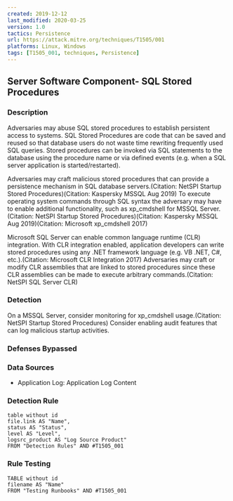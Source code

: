 ```yaml
---
created: 2019-12-12
last_modified: 2020-03-25
version: 1.0
tactics: Persistence
url: https://attack.mitre.org/techniques/T1505/001
platforms: Linux, Windows
tags: [T1505_001, techniques, Persistence]
---
```


## Server Software Component- SQL Stored Procedures

### Description

Adversaries may abuse SQL stored procedures to establish persistent access to systems. SQL Stored Procedures are code that can be saved and reused so that database users do not waste time rewriting frequently used SQL queries. Stored procedures can be invoked via SQL statements to the database using the procedure name or via defined events (e.g. when a SQL server application is started/restarted).

Adversaries may craft malicious stored procedures that can provide a persistence mechanism in SQL database servers.(Citation: NetSPI Startup Stored Procedures)(Citation: Kaspersky MSSQL Aug 2019) To execute operating system commands through SQL syntax the adversary may have to enable additional functionality, such as xp_cmdshell for MSSQL Server.(Citation: NetSPI Startup Stored Procedures)(Citation: Kaspersky MSSQL Aug 2019)(Citation: Microsoft xp_cmdshell 2017) 

Microsoft SQL Server can enable common language runtime (CLR) integration. With CLR integration enabled, application developers can write stored procedures using any .NET framework language (e.g. VB .NET, C#, etc.).(Citation: Microsoft CLR Integration 2017) Adversaries may craft or modify CLR assemblies that are linked to stored procedures since these CLR assemblies can be made to execute arbitrary commands.(Citation: NetSPI SQL Server CLR) 

### Detection

On a MSSQL Server, consider monitoring for xp_cmdshell usage.(Citation: NetSPI Startup Stored Procedures) Consider enabling audit features that can log malicious startup activities.

### Defenses Bypassed



### Data Sources

  - Application Log: Application Log Content
### Detection Rule

```dataview
table without id
file.link AS "Name",
status AS "Status",
level AS "Level",
logsrc_product AS "Log Source Product"
FROM "Detection Rules" AND #T1505_001
```

### Rule Testing

```dataview
TABLE without id
filename AS "Name"
FROM "Testing Runbooks" AND #T1505_001
```
